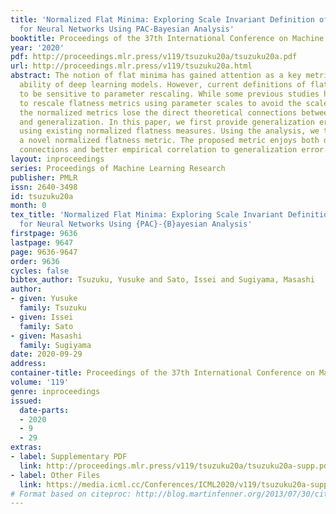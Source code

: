 ```yaml
---
title: 'Normalized Flat Minima: Exploring Scale Invariant Definition of Flat Minima
  for Neural Networks Using PAC-Bayesian Analysis'
booktitle: Proceedings of the 37th International Conference on Machine Learning
year: '2020'
pdf: http://proceedings.mlr.press/v119/tsuzuku20a/tsuzuku20a.pdf
url: http://proceedings.mlr.press/v119/tsuzuku20a.html
abstract: The notion of flat minima has gained attention as a key metric of the generalization
  ability of deep learning models. However, current definitions of flatness are known
  to be sensitive to parameter rescaling. While some previous studies have proposed
  to rescale flatness metrics using parameter scales to avoid the scale dependence,
  the normalized metrics lose the direct theoretical connections between flat minima
  and generalization. In this paper, we first provide generalization error bounds
  using existing normalized flatness measures. Using the analysis, we then propose
  a novel normalized flatness metric. The proposed metric enjoys both direct theoretical
  connections and better empirical correlation to generalization error.
layout: inproceedings
series: Proceedings of Machine Learning Research
publisher: PMLR
issn: 2640-3498
id: tsuzuku20a
month: 0
tex_title: 'Normalized Flat Minima: Exploring Scale Invariant Definition of Flat Minima
  for Neural Networks Using {PAC}-{B}ayesian Analysis'
firstpage: 9636
lastpage: 9647
page: 9636-9647
order: 9636
cycles: false
bibtex_author: Tsuzuku, Yusuke and Sato, Issei and Sugiyama, Masashi
author:
- given: Yusuke
  family: Tsuzuku
- given: Issei
  family: Sato
- given: Masashi
  family: Sugiyama
date: 2020-09-29
address: 
container-title: Proceedings of the 37th International Conference on Machine Learning
volume: '119'
genre: inproceedings
issued:
  date-parts:
  - 2020
  - 9
  - 29
extras:
- label: Supplementary PDF
  link: http://proceedings.mlr.press/v119/tsuzuku20a/tsuzuku20a-supp.pdf
- label: Other Files
  link: https://media.icml.cc/Conferences/ICML2020/v119/tsuzuku20a-supp.zip
# Format based on citeproc: http://blog.martinfenner.org/2013/07/30/citeproc-yaml-for-bibliographies/
---
```

